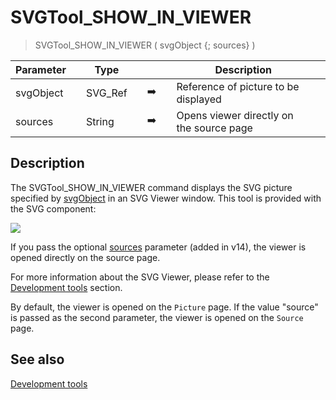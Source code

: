 <!-- SVGTool_SHOW_IN_VIEWER ( Param_1 ; Param_2 )
 -> Param_1 (Text)
 -> Param_2 (Text)-->
# SVGTool_SHOW_IN_VIEWER

> SVGTool_SHOW_IN_VIEWER ( svgObject {; sources} )

| Parameter |     | Type |     |     |     | Description |     |
| --- | --- | --- | --- | --- | --- | --- | --- |
| svgObject |     | SVG_Ref |     | ➡️ |     | Reference of picture to be displayed |     |
| sources |     | String |     | ➡️ |     | Opens viewer directly on the source page |     |

## Description

The SVGTool_SHOW_IN_VIEWER command displays the SVG picture specified by [svgObject](## "Reference of picture to be displayed") in an SVG Viewer window. This tool is provided with the SVG component:

![](https://doc.4d.com/4Dv19/picture/196657/pict196657.en.png)

If you pass the optional [sources](## "Opens viewer directly on the source page") parameter (added in v14), the viewer is opened directly on the source page.

For more information about the SVG Viewer, please refer to the [Development tools](../Development%20tools.md) section.

By default, the viewer is opened on the `Picture` page.
If the value "source" is passed as the second parameter, the viewer is opened on the `Source` page.

## See also

[Development tools](../Development%20tools.md)
